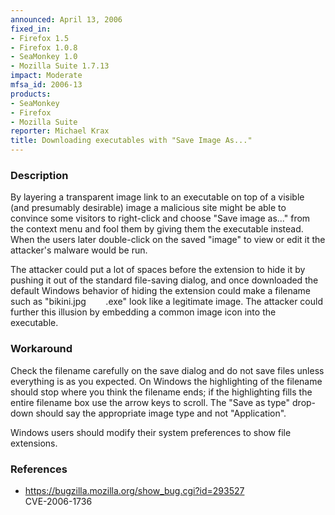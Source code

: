 ```yaml
---
announced: April 13, 2006
fixed_in:
- Firefox 1.5
- Firefox 1.0.8
- SeaMonkey 1.0
- Mozilla Suite 1.7.13
impact: Moderate
mfsa_id: 2006-13
products:
- SeaMonkey
- Firefox
- Mozilla Suite
reporter: Michael Krax
title: Downloading executables with "Save Image As..."
---
```


<h3>Description</h3>

<p>By layering a transparent image link to an executable on top of a
visible (and presumably desirable) image
a malicious site might be able to convince some visitors to
right-click and choose "Save image as..." from the context menu
and fool them by giving them the executable instead. When the users
later double-click on the saved "image" to view or edit it
the attacker's malware would be run.</p>

<p>The attacker could put a lot of spaces before the extension to hide it
by pushing it out of the standard file-saving dialog, and once downloaded
the default Windows behavior of hiding the extension could make a filename
such as "bikini.jpg        .exe"
look like a legitimate image. The attacker
could further this illusion by embedding a common image icon into
the executable.</p>

<h3>Workaround</h3>

<p>Check the filename carefully on the save dialog and do not save
files unless everything is as you expected. On Windows the highlighting
of the filename should stop where you think the filename ends; if the
highlighting fills the entire filename box use the arrow keys to scroll.
The "Save as type" drop-down should say the appropriate image type and not
"Application".</p>

<p>Windows users should modify their system preferences to show file extensions.</p>

<h3>References</h3>

<ul>
<li>
<a href="https://bugzilla.mozilla.org/show_bug.cgi?id=293527">
https://bugzilla.mozilla.org/show_bug.cgi?id=293527</a><br/>
CVE-2006-1736</li>
</ul>



